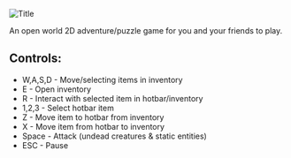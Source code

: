 ![Title](https://i.imgur.com/o7lLSLp.png)

An open world 2D adventure/puzzle game for you and your friends to play.

## Controls:
* W,A,S,D	  - Move/selecting items in inventory 
* E 		    - Open inventory 
* R 		    - Interact with selected item in hotbar/inventory 
* 1,2,3 	  - Select hotbar item
* Z 		    - Move item to hotbar from inventory 
* X 		    - Move item from hotbar to inventory
* Space 	  - Attack (undead creatures & static entities)
* ESC		    - Pause
